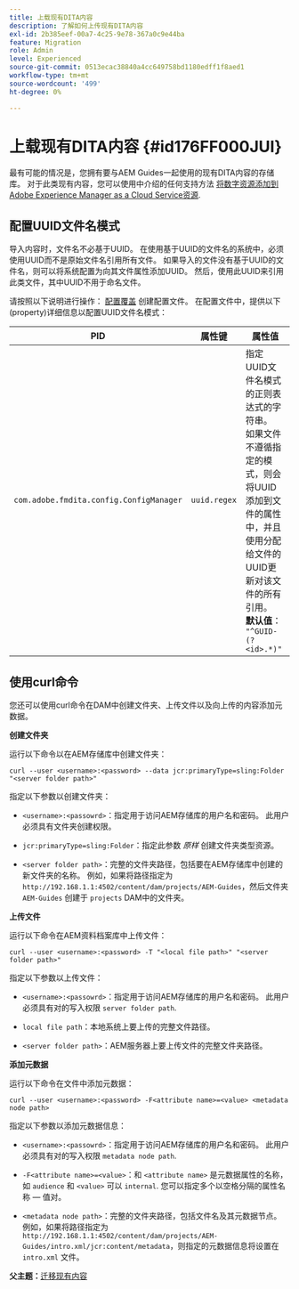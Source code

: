 ```yaml
---
title: 上载现有DITA内容
description: 了解如何上传现有DITA内容
exl-id: 2b385eef-00a7-4c25-9e78-367a0c9e44ba
feature: Migration
role: Admin
level: Experienced
source-git-commit: 0513ecac38840a4cc649758bd1180edff1f8aed1
workflow-type: tm+mt
source-wordcount: '499'
ht-degree: 0%

---
```


# 上载现有DITA内容 {#id176FF000JUI}

最有可能的情况是，您拥有要与AEM Guides一起使用的现有DITA内容的存储库。 对于此类现有内容，您可以使用中介绍的任何支持方法 [将数字资源添加到Adobe Experience Manager as a Cloud Service资源](https://experienceleague.adobe.com/docs/experience-manager-cloud-service/assets/manage/add-assets.html).

## 配置UUID文件名模式

导入内容时，文件名不必基于UUID。 在使用基于UUID的文件名的系统中，必须使用UUID而不是原始文件名引用所有文件。 如果导入的文件没有基于UUID的文件名，则可以将系统配置为向其文件属性添加UUID。 然后，使用此UUID来引用此类文件，其中UUID不用于命名文件。

请按照以下说明进行操作： [配置覆盖](download-install-additional-config-override.md#) 创建配置文件。 在配置文件中，提供以下\(property\)详细信息以配置UUID文件名模式：

| PID | 属性键 | 属性值 |
|---|------------|--------------|
| `com.adobe.fmdita.config.ConfigManager` | `uuid.regex` | 指定UUID文件名模式的正则表达式的字符串。 <br> 如果文件不遵循指定的模式，则会将UUID添加到文件的属性中，并且使用分配给文件的UUID更新对该文件的所有引用。 <br> **默认值**： `"^GUID-(?<id>.*)"` |

## 使用curl命令

您还可以使用curl命令在DAM中创建文件夹、上传文件以及向上传的内容添加元数据。

**创建文件夹**

运行以下命令以在AEM存储库中创建文件夹：

```
curl --user <username>:<password> --data jcr:primaryType=sling:Folder "<server folder path>"
```

指定以下参数以创建文件夹：

- `<username>:<passowrd>`：指定用于访问AEM存储库的用户名和密码。 此用户必须具有文件夹创建权限。

- `jcr:primaryType=sling:Folder`：指定此参数 *原样* 创建文件夹类型资源。

- `<server folder path>`：完整的文件夹路径，包括要在AEM存储库中创建的新文件夹的名称。 例如，如果将路径指定为 `http://192.168.1.1:4502/content/dam/projects/AEM-Guides`，然后文件夹 `AEM-Guides` 创建于 `projects` DAM中的文件夹。


**上传文件**

运行以下命令在AEM资料档案库中上传文件：

```
curl --user <username>:<password> -T "<local file path>" "<server folder path>"
```

指定以下参数以上传文件：

- `<username>:<passowrd>`：指定用于访问AEM存储库的用户名和密码。 此用户必须具有对的写入权限 `server folder path`.

- ``local file path``：本地系统上要上传的完整文件路径。

- `<server folder path>`：AEM服务器上要上传文件的完整文件夹路径。


**添加元数据**

运行以下命令在文件中添加元数据：

```
curl --user <username>:<password> -F<attribute name>=<value> <metadata node path>
```

指定以下参数以添加元数据信息：

- `<username>:<passowrd>`：指定用于访问AEM存储库的用户名和密码。 此用户必须具有对的写入权限 ``metadata node path``.

- ``-F<attribute name>=<value>``：和 `<attribute name>` 是元数据属性的名称，如 `audience` 和 `<value>` 可以 `internal`. 您可以指定多个以空格分隔的属性名称 — 值对。

- `<metadata node path>`：完整的文件夹路径，包括文件名及其元数据节点。 例如，如果将路径指定为 `http://192.168.1.1:4502/content/dam/projects/AEM-Guides/intro.xml/jcr:content/metadata`，则指定的元数据信息将设置在 `intro.xml` 文件。


**父主题：**[&#x200B;迁移现有内容](migrate-content.md)
